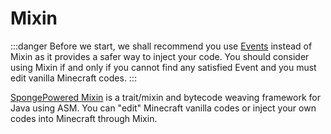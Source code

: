 Mixin
=====

:::danger
Before we start, we shall recommend you use [Events][events] instead of Mixin as it provides a safer way to inject your code. You should consider using Mixin if and only if you cannot find any satisfied Event and you must edit vanilla Minecraft codes.
:::

[SpongePowered Mixin][mixin_github] is a trait/mixin and bytecode weaving framework for Java using ASM. You can "edit" Minecraft vanilla codes or inject your own codes into Minecraft through Mixin.


[mixin_github]: https://github.com/SpongePowered/Mixin
[events]: ../../concepts/events.md